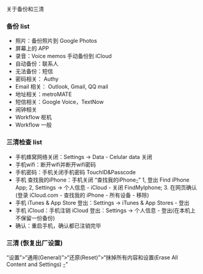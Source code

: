 
关于备份和三清

### 备份 list

- 照片：备份照片到 Google Photos 
- 屏幕上的 APP
- 录音：Voice memos 手动备份到 iCloud
- 自动备份：联系人
- 无法备份：短信
- 密码相关： Authy
- Email 相关： Outlook, Gmail, QQ mail 
- 地址相关：metroMATE
- 短信相关：Google Voice，TextNow
- 闹钟相关
- Workflow 枢机
- Workflow 一般

### 三清检查 list

- 手机蜂窝网络关闭：Settings -> Data - Celular data 关闭
- 手机wifi：断开wifi并断开wifi密码 
- 手机密码：手机关闭手机密码 TouchID&Passcode
- 手机 查找我的iPhone：手机关闭 “查找我的iPhone[-](https://support.apple.com/zh-cn/HT201441)” 
1, 登出 Find iPhone App; 2, Settings -> 个人信息 - iCloud - 关闭 FindMyIphone; 3. 在网页确认 (登录 iCloud.com - 查找我的 iPhone - 所有设备 - 移除)
- 手机 iTunes & App Store 登出：Settings -> iTunes & App Stores - 登出
- 手机 iCloud：手机注销 iCloud 登出：Settings -> 个人信息 - 登出(在本机上不保留一份备份)
- 确认：重启手机，确认都已注销完毕

### 三清 (恢复出厂设置)

“设置”>“通用(General)”>“还原(Reset)”>“抹掉所有内容和设置(Erase All Content and Settings) [-](https://support.apple.com/zh-cn/ht201274)”


